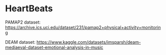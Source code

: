 # HeartBeats

PAMAP2 dataset:
https://archive.ics.uci.edu/dataset/231/pamap2+physical+activity+monitoring

DEAM dataset:
https://www.kaggle.com/datasets/imsparsh/deam-mediaeval-dataset-emotional-analysis-in-music

